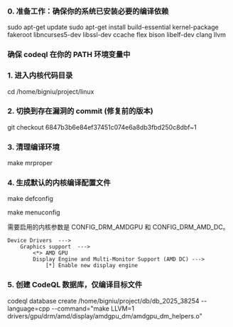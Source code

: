 ### 0. 准备工作：确保你的系统已安装必要的编译依赖

sudo apt-get update
sudo apt-get install build-essential kernel-package fakeroot libncurses5-dev libssl-dev ccache flex bison libelf-dev clang llvm

### 确保 codeql 在你的 PATH 环境变量中

### 1. 进入内核代码目录

cd /home/bigniu/project/linux

### 2. 切换到存在漏洞的 commit (修复前的版本)

git checkout 6847b3b6e84ef37451c074e6a8db3fbd250c8dbf~1

### 3. 清理编译环境

make mrproper

### 4. 生成默认的内核编译配置文件

make defconfig

make menuconfig

需要启用的内核参数是 CONFIG_DRM_AMDGPU 和 CONFIG_DRM_AMD_DC。

```code
Device Drivers  --->
    Graphics support  --->
        <*> AMD GPU
        Display Engine and Multi-Monitor Support (AMD DC) --->
            [*] Enable new display engine
```



### 5. 创建 CodeQL 数据库，仅编译目标文件

codeql database create /home/bigniu/project/db/db_2025_38254 --language=cpp --command="make LLVM=1 drivers/gpu/drm/amd/display/amdgpu_dm/amdgpu_dm_helpers.o"
